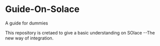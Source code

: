 # Guide-On-Solace
A guide for dummies

This repository is cretaed to give a basic understanding on SOlace --The new way of integration.